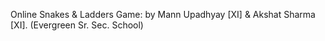 Online Snakes & Ladders Game:
by Mann Upadhyay [XI] & Akshat Sharma [XI].
(Evergreen Sr. Sec. School)

